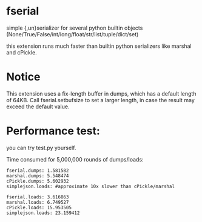 fserial
=======

simple {,un}serializer for several python builtin objects (None/True/False/int/long/float/str/list/tuple/dict/set)

this extension runs much faster than builtin python serializers like marshal and cPickle.

Notice
=======

This extension uses a fix-length buffer in dumps, which has a default length of 64KB. Call fserial.setbufsize to set a larger length, in case the result may exceed the default value.

Performance test:
=======

you can try test.py yourself.

Time consumed for 5,000,000 rounds of dumps/loads:

    fserial.dumps: 1.581582
    marshal.dumps: 5.548474
    cPickle.dumps: 5.602932
    simplejson.loads: #approximate 10x slower than cPickle/marshal

    fserial.loads: 3.616863
    marshal.loads: 6.749527
    cPickle.loads: 15.953505
    simplejson.loads: 23.159412
